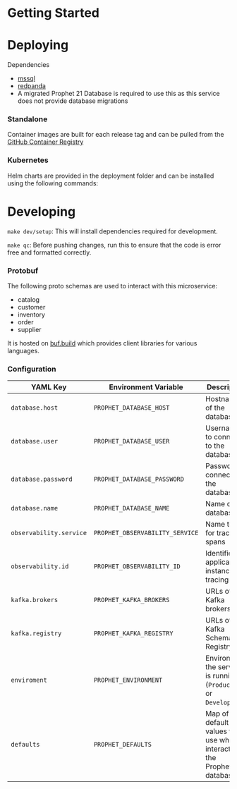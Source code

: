 # Getting Started

# Deploying

Dependencies

- [mssql](https://www.microsoft.com/en-us/sql-server/sql-server-downloads)
- [redpanda](https://redpanda.com)
- A migrated Prophet 21 Database is required to use this as this service does not provide database migrations

### Standalone

Container images are built for each release tag and can be pulled from the [GitHub Container Registry](https://github.com/Materials-Resources/s_prophet/pkgs/container/s_prophet)

### Kubernetes

Helm charts are provided in the deployment folder and can be installed using the following commands:


# Developing

`make dev/setup`: This will install dependencies required for development.

`make qc`: Before pushing changes, run this to ensure that the code is error free and formatted correctly.


### Protobuf

The following proto schemas are used to interact with this microservice:
- catalog
- customer
- inventory
- order
- supplier

It is hosted on [buf.build](https://buf.build/materials-resources/s-prophet) which provides client libraries for various languages.

### Configuration

| YAML Key                | Environment Variable            | Description                                                           |
|-------------------------|---------------------------------|-----------------------------------------------------------------------|
| `database.host`         | `PROPHET_DATABASE_HOST`         | Hostname of the database                                              |
| `database.user`         | `PROPHET_DATABASE_USER`         | Username to connect to the database                                   |
| `database.password`     | `PROPHET_DATABASE_PASSWORD`     | Password to connect to the database                                   |
| `database.name`         | `PROPHET_DATABASE_NAME`         | Name of the database                                                  |
| `observability.service` | `PROPHET_OBSERVABILITY_SERVICE` | Name to use for tracing spans                                         |
| `observability.id`      | `PROPHET_OBSERVABILITY_ID`      | Identifier for application instance for tracing                       |
| `kafka.brokers`         | `PROPHET_KAFKA_BROKERS`         | URLs of the Kafka brokers                                             |
| `kafka.registry`        | `PROPHET_KAFKA_REGISTRY`        | URLs of the Kafka Schema Registry                                     |
| `enviroment`            | `PROPHET_ENVIRONMENT`           | Environment the service is running in (`Production` or `Development`) |
| `defaults`              | `PROPHET_DEFAULTS`              | Map of default values to use when interacting the Prophet21 database  |
